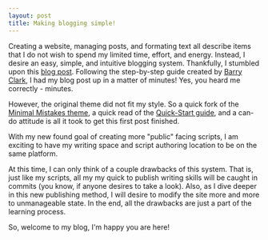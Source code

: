 ```yaml
---
layout: post
title: Making blogging simple!
---
```


Creating a website, managing posts, and formating text all describe items that I do not wish to spend my limited time, effort, and energy. Instead, I desire an easy, simple, and intuitive blogging system. Thankfully, I stumbled upon this [blog post](https://www.smashingmagazine.com/2014/08/build-blog-jekyll-github-pages/). Following the step-by-step guide created by [Barry Clark](https://www.smashingmagazine.com/author/barryclark/?rel=author "Barry Clark"), I had my blog post up in a matter of minutes! Yes, you heard me correctly - minutes. 

However, the original theme did not fit my style. So a quick fork of the [Minimal Mistakes theme](https://mmistakes.github.io/minimal-mistakes/ "Minimal Mistakes"), a quick read of the [Quick-Start guide](https://mmistakes.github.io/minimal-mistakes/docs/quick-start-guide/), and a can-do attitude is all it took to get this first post finished. 

With my new found goal of creating more "public" facing scripts, I am exciting to have my writing space and script authoring location to be on the same platform. 

At this time, I can only think of a couple drawbacks of this system. That is, just like my scripts, all my my quick to publish writing skills will be caught in commits (you know, if anyone desires to take a look). Also, as I dive deeper in this new publishing method, I will desire to modify the site more and more to unmanageable state. In the end, all the drawbacks are just a part of the learning process. 

So, welcome to my blog, I'm happy you are here!
